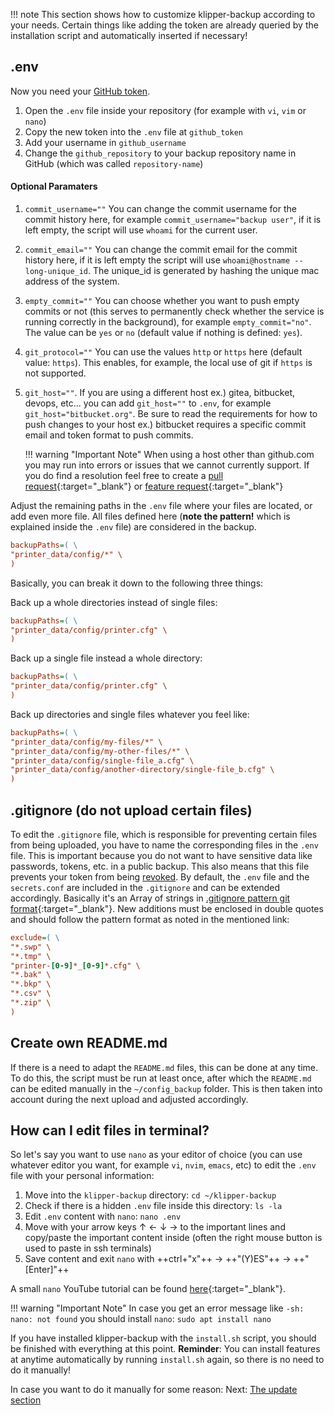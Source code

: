 !!! note
    This section shows how to customize klipper-backup according to your needs. Certain things like adding the token are already queried by the installation script and automatically inserted if necessary!

## .env
Now you need your [GitHub token](installation.md#create-github-token). 

1. Open the `.env` file inside your repository (for example with `vi`, `vim` or `nano`)
2. Copy the new token into the `.env` file at `github_token`
3. Add your username in `github_username`
4. Change the `github_repository` to your backup repository name in GitHub (which was called `repository-name`)
#### Optional Paramaters
1. `commit_username=""` You can change the commit username for the commit history here, for example `commit_username="backup user"`, if it is left empty, the script will use `whoami` for the current user.
2. `commit_email=""` You can change the commit email for the commit history here, if it is left empty the script will use `whoami@hostname --long-unique_id`. The unique_id is generated by hashing the unique mac address of the system.
3. `empty_commit=""` You can choose whether you want to push empty commits or not (this serves to permanently check whether the service is running correctly in the background), for example `empty_commit="no"`. The value can be `yes` or `no` (default value if nothing is defined: `yes`).
4. `git_protocol=""` You can use the values `http` or `https` here (default value: `https`). This enables, for example, the local use of git if `https` is not supported.
5. `git_host=""`. If you are using a different host ex.) gitea, bitbucket, devops, etc... you can add `git_host=""` to `.env`, for example `git_host="bitbucket.org"`. Be sure to read the requirements for how to push changes to your host ex.) bitbucket requires a specific commit email and token format to push commits.  
    
    !!! warning "Important Note"
        When using a host other than github.com you may run into errors or issues that we cannot currently support. If you do find a resolution feel free to create a [pull request](https://github.com/Staubgeborener/klipper-backup/pulls){:target="_blank"} or [feature request](https://github.com/Staubgeborener/klipper-backup/issues/new?assignees=&labels=feature+request&projects=&template=feature_request.yml){:target="_blank"}  

Adjust the remaining paths in the `.env` file where your files are located, or add even more file. All files defined here (**note the pattern!** which is explained inside the `.env` file) are considered in the backup.
```ini
backupPaths=( \
"printer_data/config/*" \
)
```

Basically, you can break it down to the following three things:

Back up a whole directories instead of single files:
```ini
backupPaths=( \
"printer_data/config/printer.cfg" \
)
```

Back up a single file instead a whole directory:
```ini
backupPaths=( \
"printer_data/config/printer.cfg" \
)
```

Back up directories and single files whatever you feel like:
```ini
backupPaths=( \
"printer_data/config/my-files/*" \
"printer_data/config/my-other-files/*" \
"printer_data/config/single-file_a.cfg" \
"printer_data/config/another-directory/single-file_b.cfg" \
)
```

## .gitignore (do not upload certain files)
To edit the `.gitignore` file, which is responsible for preventing certain files from being uploaded, you have to name the corresponding files in the `.env` file. This is important because you do not want to have sensitive data like passwords, tokens, etc. in a public backup. This also means that this file prevents your token from being [revoked](https://docs.github.com/en/authentication/keeping-your-account-and-data-secure/token-expiration-and-revocation#token-revoked-when-pushed-to-a-public-repository-or-public-gist).
By default, the `.env` file and the `secrets.conf` are included in the `.gitignore` and can be extended accordingly.
Basically it's an Array of strings in [.gitignore pattern git format](https://git-scm.com/docs/gitignore#_pattern_format){:target="_blank"}. New additions must be enclosed in double quotes and should follow the pattern format as noted in the mentioned link:
```ini
exclude=( \
"*.swp" \
"*.tmp" \
"printer-[0-9]*_[0-9]*.cfg" \
"*.bak" \
"*.bkp" \
"*.csv" \
"*.zip" \
)
```

## Create own README.md
If there is a need to adapt the `README.md` files, this can be done at any time. To do this, the script must be run at least once, after which the `README.md` can be edited manually in the `~/config_backup` folder. This is then taken into account during the next upload and adjusted accordingly.

## How can I edit files in terminal?

So let's say you want to use `nano` as your editor of choice (you can use whatever editor you want, for example `vi`, `nvim`, `emacs`, etc) to edit the `.env` file with your personal information:

1. Move into the `klipper-backup` directory: `cd ~/klipper-backup`
2. Check if there is a hidden `.env` file inside this directory: `ls -la`
3. Edit `.env` content with `nano`: `nano .env`
4. Move with your arrow keys ↑ ← ↓ → to the important lines and copy/paste the important content inside (often the right mouse button is used to paste in ssh terminals)
5. Save content and exit `nano` with ++ctrl+"x"++ -> ++"(Y)ES"++ -> ++"[Enter]"++

A small `nano` YouTube tutorial can be found [here](https://youtu.be/mE2YghYpBBE?t=57){:target="_blank"}.

!!! warning "Important Note"
    In case you get an error message like `-sh: nano: not found` you should install `nano`: `sudo apt install nano`

If you have installed klipper-backup with the `install.sh` script, you should be finished with everything at this point. **Reminder**: You can install features at anytime automatically by running `install.sh` again, so there is no need to do it manually!

In case you want to do it manually for some reason: Next: [The update section](updating.md)